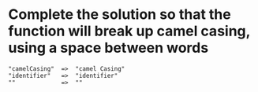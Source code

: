 # Complete the solution so that the function will break up camel casing, using a space between words

```none
"camelCasing"  =>  "camel Casing"
"identifier"   =>  "identifier"
""             =>  ""
```
